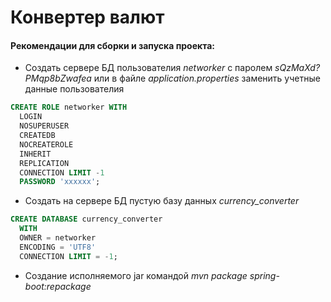 # Конвертер валют
 #### Рекомендации для сборки и запуска проекта:
  - Создать сервере БД пользователия *networker* с паролем *sQzMaXd?PMqp8bZwafea*
  или в файле *application.properties* заменить учетные данные пользователия
  ```sql
CREATE ROLE networker WITH
	LOGIN
	NOSUPERUSER
	CREATEDB
	NOCREATEROLE
	INHERIT
	REPLICATION
	CONNECTION LIMIT -1
	PASSWORD 'xxxxxx';
```
  - Создать на сервере БД пустую базу данных *currency_converter*
  ```sql
CREATE DATABASE currency_converter
    WITH 
    OWNER = networker
    ENCODING = 'UTF8'
    CONNECTION LIMIT = -1;
```
  - Создание исполняемого jar командой  *mvn package spring-boot:repackage*

